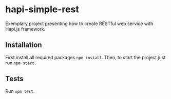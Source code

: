# hapi-simple-rest
Exemplary project presenting how to create RESTful web service with Hapi.js framework.

## Installation
  First install all required packages `npm install`. Then, to start the project just run `npm start`.

## Tests
  Run `npm test`.
